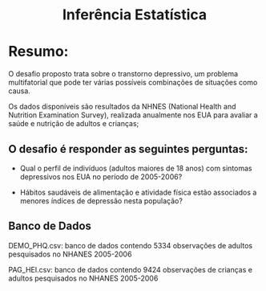<h1 align="center">Inferência Estatística</h1>


# Resumo:

O desafio proposto trata sobre o transtorno depressivo, um problema multifatorial que pode ter várias possíveis combinações de situações como causa.

Os dados disponíveis são resultados da NHNES (National Health and Nutrition Examination Survey), realizada anualmente nos EUA para avaliar a saúde e nutrição de adultos e crianças;

## O desafio é responder as seguintes perguntas:

- Qual o perfil de indivíduos (adultos maiores de 18 anos) com sintomas depressivos nos EUA no período de 2005-2006?

- Hábitos saudáveis de alimentação e atividade física estão associados a menores índices de depressão nesta população?

## Banco de Dados

DEMO_PHQ.csv: banco de dados contendo 5334 observações de adultos pesquisados no NHANES 2005-2006

PAG_HEI.csv: banco de dados contendo 9424 observações de crianças e adultos pesquisados no NHANES 2005-2006
